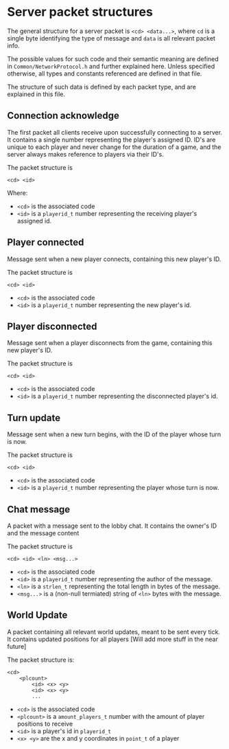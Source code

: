 # Server packet structures

The general structure for a server packet is `<cd> <data...>`, where `cd` is a single byte identifying the type of message and `data` is all relevant packet info.

The possible values for such code and their semantic meaning are defined in `Common/NetworkProtocol.h` and further explained here. Unless specified otherwise, all types and constants referenced are defined in that file.

The structure of such data is defined by each packet type, and are explained in this file.

## Connection acknowledge

The first packet all clients receive upon successfully connecting to a server. It contains a single number representing the player's assigned ID. ID's are unique to each player and never change for the duration of a game, and the server always makes reference to players via their ID's.

The packet structure is

```
<cd> <id>
```

Where:

- `<cd>` is the associated code
- `<id>` is a `playerid_t` number representing the receiving player's assigned id.

## Player connected

Message sent when a new player connects, containing this new player's ID.

The packet structure is

```
<cd> <id>
```

- `<cd>` is the associated code
- `<id>` is a `playerid_t` number representing the new player's id.

## Player disconnected

Message sent when a player disconnects from the game, containing this new player's ID.

The packet structure is

```
<cd> <id>
```

- `<cd>` is the associated code
- `<id>` is a `playerid_t` number representing the disconnected player's id.

## Turn update

Message sent when a new turn begins, with the ID of the player whose turn is now.

The packet structure is

```
<cd> <id>
```

- `<cd>` is the associated code
- `<id>` is a `playerid_t` number representing the player whose turn is now.

## Chat message

A packet with a message sent to the lobby chat. It contains the owner's ID and the message content

The packet structure is

```
<cd> <id> <ln> <msg...>
```

- `<cd>` is the associated code
- `<id>` is a `playerid_t` number representing the author of the message.
- `<ln>` is a `strlen_t` representing the total length in bytes of the message.
- `<msg...>` is a (non-null termiated) string of `<ln>` bytes with the message.

## World Update

A packet containing all relevant world updates, meant to be sent every tick. It contains updated positions for all players [Will add more stuff in the near future]

The packet structure is:

```
<cd>
    <plcount>
        <id> <x> <y>
        <id> <x> <y>
        ...
```

- `<cd>` is the associated code
- `<plcount>` is a `amount_players_t` number with the amount of player positions to receive
- `<id>` is a player's id in `playerid_t`
- `<x> <y>` are the x and y coordinates in `point_t` of a player
